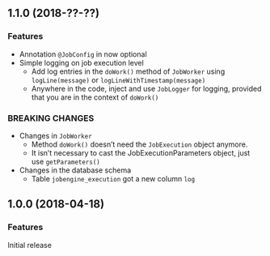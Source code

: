 

<!--
### Bug Fixes
### Features
### BREAKING CHANGES
-->

<a name="1.0.0"></a>

## 1.1.0 (2018-??-??)

### Features

* Annotation `@JobConfig` in now optional
* Simple logging on job execution level
  * Add log entries in the `doWork()` method of `JobWorker` using `logLine(message)` or `logLineWithTimestamp(message)`
  * Anywhere in the code, inject and use `JobLogger` for logging, provided that you are in the context of `doWork()`

### BREAKING CHANGES

* Changes in `JobWorker`
  * Method `doWork()` doesn’t need the `JobExecution` object anymore.
  * It isn’t necessary to cast the JobExecutionParameters object, just use `getParameters()`
* Changes in the database schema
  * Table `jobengine_execution` got a new column `log`


<a name="1.0.0"></a>

## 1.0.0 (2018-04-18)

### Features

Initial release